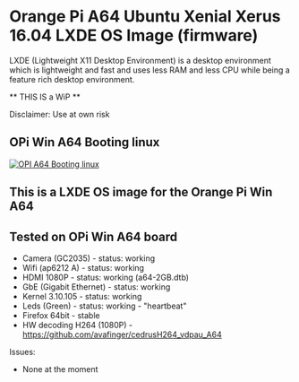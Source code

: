 Orange Pi A64 Ubuntu Xenial Xerus 16.04 LXDE OS Image (firmware)
================================================================

LXDE (Lightweight X11 Desktop Environment) is a desktop environment which is lightweight 
and fast and uses less RAM and less CPU while being a feature rich desktop environment.

** THIS IS a WiP **

Disclaimer: Use at own risk

## OPi Win A64 Booting linux

[![OPI A64 Booting linux](https://github.com/avafinger/opi-a64-firmware/raw/master/img/opi-a64.jpg)](https://youtu.be/kH-1PC7chIU)


This is a LXDE OS image for the Orange Pi Win A64
-------------------------------------------------

## Tested on OPi Win A64 board

- Camera (GC2035) - status: working
- Wifi (ap6212 A) - status: working
- HDMI 1080P - status: working (a64-2GB.dtb)
- GbE (Gigabit Ethernet) - status: working
- Kernel 3.10.105 - status: working
- Leds (Green) - status: working - "heartbeat"
- Firefox 64bit - stable
- HW decoding H264 (1080P)  - https://github.com/avafinger/cedrusH264_vdpau_A64

Issues:
- None at the moment
